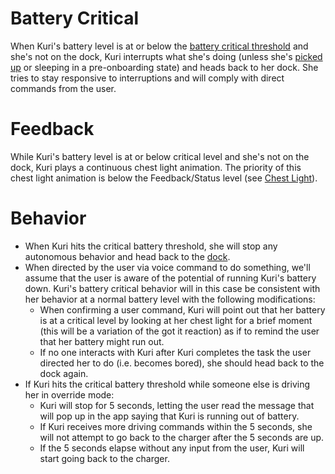 # Battery Critical
When Kuri's battery level is at or below the [battery critical threshold](../named_constants.md) and she's not on the dock, Kuri interrupts what she's doing (unless she's [picked up](../commanded_behavior/picked_up.md) or sleeping in a pre-onboarding state) and heads back to her dock. She tries to stay responsive to interruptions and will comply with direct commands from the user.

# Feedback
While Kuri's battery level is at or below critical level and she's not on the dock, Kuri plays a continuous chest light animation. The priority of this chest light animation is below the Feedback/Status level (see [Chest Light](../chest_light.md)).

# Behavior
* When Kuri hits the critical battery threshold, she will stop any autonomous behavior and head back to the [dock](../autonomous_behavior/dock.md).
* When directed by the user via voice command to do something, we'll assume that the user is aware of the potential of running Kuri's battery down. Kuri's battery critical behavior will in this case be consistent with her behavior at a normal battery level with the following modifications:
  * When confirming a user command, Kuri will point out that her battery is at a critical level by looking at her chest light for a brief moment (this will be a variation of the got it reaction) as if to remind the user that her battery might run out.
  * If no one interacts with Kuri after Kuri completes the task the user directed her to do (i.e. becomes bored), she should head back to the dock again.
* If Kuri hits the critical battery threshold while someone else is driving her in override mode:
  * Kuri will stop for 5 seconds, letting the user read the message that will pop up in the app saying that Kuri is running out of battery.
  * If Kuri receives more driving commands within the 5 seconds, she will not attempt to go back to the charger after the 5 seconds are up.
  * If the 5 seconds elapse without any input from the user, Kuri will start going back to the charger.
